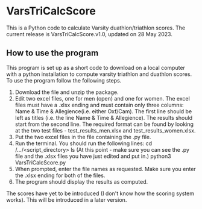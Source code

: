 # VarsTriCalcScore
 This is a Python code to calculate Varsity duathlon/triathlon scores.
 The current release is VarsTriCalcScore.v1.0, updated on 28 May 2023.

## How to use the program
This program is set up as a short code to download on a local computer with a python installation to compute varsity triathlon and duathlon scores.
To use the program follow the following steps.
1. Download the file and unzip the package.
2. Edit two excel files, one for men (open) and one for women. The excel files must have a .xlsx ending and must contain only three columns: Name & Time & Allegience(i.e. either Oxf/Cam). The first line should be left as titles (i.e. the line Name & Time & Allegience). The results should start from the second line. The required format can be found by looking at the two test files - test_results_men.xlsx and test_results_women.xlsx.
3. Put the two excel files in the file containing the .py file.
4. Run the terminal. You should run the following lines:
   cd <user>/.../<script_directory>
   ls
   (At this point - make sure you can see the .py file and the .xlsx files you have just edited and put in.)
   python3 VarsTriCalcScore.py
5. When prompted, enter the file names as requested. Make sure you enter the .xlsx ending for both of the files.
6. The program should display the results as computed.

The scores have yet to be introduced (I don't know how the scoring system works). This will be introduced in a later version.
